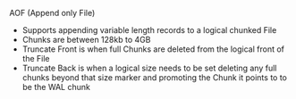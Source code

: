 AOF (Append only File)

- Supports appending variable length records to a logical chunked File
- Chunks are between 128kb to 4GB
- Truncate Front is when full Chunks are deleted from the logical front of the File
- Truncate Back is when a logical size needs to be set deleting any full chunks beyond that size marker and promoting the Chunk it points to to be the WAL chunk